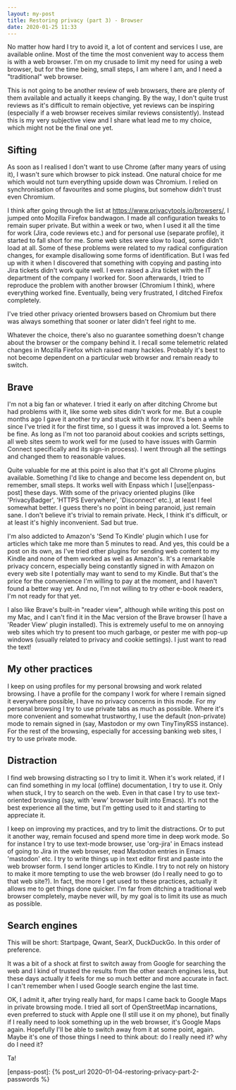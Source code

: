 ```yaml
---
layout: my-post
title: Restoring privacy (part 3) - Browser
date: 2020-01-25 11:33
---
```


No matter how hard I try to avoid it, a lot of content and services I use, are
available online.  Most of the time the most convenient way to access them is
with a web browser.  I'm on my crusade to limit my need for using a web browser,
but for the time being, small steps, I am where I am, and I need a "traditional"
web browser.

This is not going to be another review of web browsers, there are plenty of them
available and actually it keeps changing.  By the way, I don't quite trust
reviews as it's difficult to remain objective, yet reviews can be inspiring
(especially if a web browser receives similar reviews consistently).  Instead
this is my very subjective view and I share what lead me to my choice, which
might not be the final one yet.

## Sifting

As soon as I realised I don't want to use Chrome (after many years of using it),
I wasn't sure which browser to pick instead.  One natural choice for me which
would not turn everything upside down was Chromium.  I relied on
synchronisation of favourites and some plugins, but somehow didn't trust even
Chromium.

I think after going through the list at https://www.privacytools.io/browsers/, I
jumped onto Mozilla Firefox bandwagon.  I made all configuration t weaks to
remain super private.  But within a week or two, when I used it all the time for
work (Jira, code reviews etc.) and for personal use (separate profile), it
started to fall short for me.  Some web sites were slow to load, some didn't
load at all.  Some of these problems were related to my radical configuration
changes, for example disallowing some forms of identification.  But I was fed up
with it when I discovered that something with copying and pasting into Jira
tickets didn't work quite well.  I even raised a Jira ticket with the IT
department of the company I worked for.  Soon afterwards, I tried to reproduce
the problem with another browser (Chromium I think), where everything worked
fine.  Eventually, being very frustrated, I ditched Firefox completely.

I've tried other privacy oriented browsers based on Chromium but there was
always something that sooner or later didn't feel right to me.

Whatever the choice, there's also no guarantee something doesn't change about
the browser or the company behind it.  I recall some telemetric related changes
in Mozilla Firefox which raised many hackles.  Probably it's best to not become
dependent on a particular web browser and remain ready to switch.

## Brave

I'm not a big fan or whatever.  I tried it early on after ditching Chrome but
had problems with it, like some web sites didn't work for me.  But a couple
months ago I gave it another try and stuck with it for now.  It's been a while
since I've tried it for the first time, so I guess it was improved a lot.  Seems
to be fine.  As long as I'm not too paranoid about cookies and scripts settings,
all web sites seem to work well for me (used to have issues with Garmin Connect
specifically and its sign-in process).  I went through all the settings and
changed them to reasonable values.

Quite valuable for me at this point is also that it's got all Chrome plugins
available.  Something I'd like to change and become less dependent on, but
remember, small steps.  It works well with Enpass which I [use][enpass-post]
these days.  With some of the privacy oriented plugins (like 'PrivacyBadger',
'HTTPS Everywhere', 'Disconnect' etc.), at least I feel somewhat better.  I
guess there's no point in being paranoid, just remain sane.  I don't believe
it's trivial to remain private.  Heck, I think it's difficult, or at least it's
highly inconvenient.  Sad but true.

I'm also addicted to Amazon's 'Send To Kindle' plugin which I use for articles
which take me more than 5 minutes to read.  And yes, this could be a post on its
own, as I've tried other plugins for sending web content to my Kindle and none
of them worked as well as Amazon's.  It's a remarkable privacy concern,
especially being constantly signed in with Amazon on every web site I
potentially may want to send to my Kindle.  But that's the price for the
convenience I'm willing to pay at the moment, and I haven't found a better way
yet.  And no, I'm not willing to try other e-book readers, I'm not ready for
that yet.

I also like Brave's built-in "reader view", although while writing this post on
my Mac, and I can't find it in the Mac version of the Brave browser (I have a
'Reader View' plugin installed).  This is extremely useful to me on annoying
web sites which try to present too much garbage, or pester me with pop-up
windows (usually related to privacy and cookie settings).  I just want to read
the text!

## My other practices

I keep on using profiles for my personal browsing and work related browsing.  I
have a profile for the company I work for where I remain signed it everywhere
possible, I have no privacy concerns in this mode.  For my personal browsing I
try to use private tabs as much as possible.  Where it's more convenient and
somewhat trustworthy, I use the default (non-private) mode to remain signed in
(say, Mastodon or my own TinyTinyRSS instance).  For the rest of the browsing,
especially for accessing banking web sites, I try to use private mode.

## Distraction

I find web browsing distracting so I try to limit it.  When it's work related,
if I can find something in my local (offline) documentation, I try to use it.
Only when stuck, I try to search on the web.  Even in that case I try to use
text-oriented browsing (say, with 'eww' browser built into Emacs).  It's not the
best experience all the time, but I'm getting used to it and starting to
appreciate it.

I keep on improving my practices, and try to limit the distractions.  Or to put
it another way, remain focused and spend more time in deep work mode.  So for
instance I try to use text-mode browser, use 'org-jira' in Emacs instead of
going to Jira in the web browser, read Mastodon entries in Emacs 'mastodon' etc.
I try to write things up in text editor first and paste into the web browser
form.  I send longer articles to Kindle.  I try to not rely on history to make
it more tempting to use the web browser (do I really need to go to that web
site?).  In fact, the more I get used to these practices, actually it allows me
to get things done quicker.  I'm far from ditching a traditional web browser
completely, maybe never will, by my goal is to limit its use as much as
possible.

## Search engines

This will be short:  Startpage, Qwant, SearX, DuckDuckGo.  In this order of
preference.

It was a bit of a shock at first to switch away from Google for searching the
web and I kind of trusted the results from the other search engines less, but
these days actually it feels for me so much better and more accurate in fact.  I
can't remember when I used Google search engine the last time.

OK, I admit it, after trying really hard, for maps I came back to Google Maps in
private browsing mode.  I tried all sort of OpenStreetMap incarnations, even
preferred to stuck with Apple one (I still use it on my phone), but finally if I
really need to look something up in the web browser, it's Google Maps again.
Hopefully I'll be able to switch away from it at some point, again.  Maybe it's
one of those things I need to think about: do I really need it?  why do I need
it?

Ta!

[enpass-post]: {% post_url 2020-01-04-restoring-privacy-part-2-passwords %}